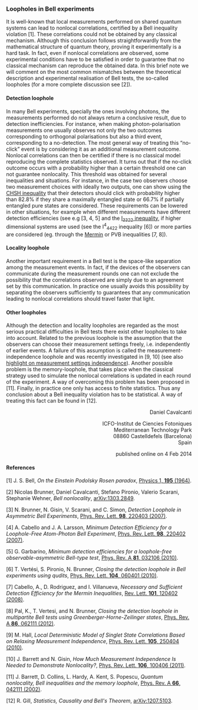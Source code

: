### Loopholes in Bell experiments

It is well-known that local measurements performed on shared quantum systems can lead to nonlocal correlations, certified by a Bell inequality violation [1]. These correlations could not be obtained by any classical mechanism.  Although this conclusion follows straightforwardly from the mathematical structure of quantum theory, proving it experimentally is a hard task. In fact, even if nonlocal correlations are observed, some experimental conditions have to be satisfied in order to guarantee that no classical mechanism can reproduce the obtained data. In this brief note we will comment on the most common mismatches between the theoretical description and experimental realisation of Bell tests, the so-called loopholes (for a more complete discussion see [2]).

#### Detection loophole
In many Bell experiments, specially the ones involving photons, the measurements performed do not always return a conclusive result, due to detection inefficiencies. For instance, when making photon-polarisation measurements one usually observes not only the two outcomes corresponding to orthogonal polarisations but also a third event, corresponding to a no-detection. The most general way of treating this “no-click” event is by considering it as an additional measurement outcome. Nonlocal correlations can then be certified if there is no classical model reproducing the complete statistics observed. It turns out that if the no-click outcome occurs with a probability higher than a certain threshold one can not guarantee nonlocality. This threshold was obtained for several inequalities and situations. For instance, in the case two observers choose two measurement choices with ideally two outputs, one can show using the [CHSH inequality](/db/canonical/3) that their detectors should click with probability higher than 82.8% if they share a maximally entangled state or 66.7% if partially entangled pure states are considered. These requirements can be lowered in other situations, for example when different measurements have different detection efficiencies (see e.g [3, 4, 5] and the [I<sub>3322</sub> inequality](/db/canonical/4), if higher dimensional systems are used (see the I<sup>4</sup><sub>4422</sub> inequality [6]) or more parties are considered (eg. through the [Mermin](/db/canonical/6) or PVB inequalities [7, 8]).

#### Locality loophole
Another important requirement in a Bell test is the space-like separation among the measurement events. In fact, if the devices of the observers can communicate during the measurement rounds one can not exclude the possibility that the correlations observed are simply due to an agreement set by this communication. In practice one usually avoids this possibility by separating the observers sufficiently to guarantees that any communication leading to nonlocal correlations should travel faster that light. 

#### Other loopholes
Although the detection and locality loopholes are regarded as the most serious practical difficulties in Bell tests there exist other loopholes to take into account. Related to the previous loophole is the assumption that the observers can choose their measurement settings freely, i.e. independently of earlier events.  A failure of this assumption is called the measurement-independence loophole and was recently investigated in [9, 10] (see also [highlight on measurement settings independence](freewill)). Another possible problem is the memory-loophole, that takes place when the classical strategy used to simulate the nonlocal correlations is updated in each round of the experiment. A way of overcoming this problem has been proposed in [11]. Finally, in practice one only has access to finite statistics. Thus any conclusion about a Bell inequality violation has to be statistical. A way of treating this fact can be found in [12].


<p align="right">
Daniel Cavalcanti<br/>
</p>
<p align="right">
<span class="author_address">
ICFO-Institut de Ciencies Fotoniques<br/>
Mediterranean Technology Park<br/>
08860 Castelldefels (Barcelona)<br/>
Spain
<span/>
</p>

<p align="right">
published online on 4 Feb 2014
</p>

#### References
[1] J. S. Bell, *On the Einstein Podolsky Rosen paradox*, [Physics 1, **195** (1964)](http://www.drchinese.com/David/Bell_Compact.pdf).

[2] Nicolas Brunner, Daniel Cavalcanti, Stefano Pironio, Valerio Scarani, Stephanie Wehner, *Bell nonlocality*, [arXiv:1303.2849](http://www.arxiv.org/abs/1303.2849).

[3] N. Brunner, N. Gisin, V. Scarani, and C. Simon, *Detection Loophole in Asymmetric Bell Experiments*, [Phys. Rev. Lett. **98**, 220403 (2007)](http://dx.doi.org/10.1103/PhysRevLett.98.220403).

[4] A. Cabello and J. A. Larsson, *Minimum Detection Efficiency for a Loophole-Free Atom-Photon Bell Experiment*, [Phys. Rev. Lett. **98**, 220402 (2007)](http://dx.doi.org/10.1103/PhysRevLett.98.220402).

[5] G. Garbarino, *Minimum detection efficiencies for a loophole-free observable-asymmetric Bell-type test*, [Phys. Rev. A **81**, 032106 (2010)](http://dx.doi.org/10.1103/PhysRevA.81.032106).

[6] T. Vertési, S. Pironio, N. Brunner, *Closing the detection loophole in Bell experiments using qudits*, [Phys. Rev. Lett. **104**, 060401 (2010)](http://dx.doi.org/10.1103/PhysRevLett.104.060401).

[7] Cabello, A., D. Rodriguez, and I. Villanueva, *Necessary and Sufficient Detection Efficiency for the Mermin Inequalities*, [Rev. Lett. **101**, 120402 (2008)](http://dx.doi.org/10.1103/PhysRevLett.101.120402).

[8] Pal, K., T. Vertesi, and N. Brunner, *Closing the detection loophole in multipartite Bell tests using Greenberger-Horne-Zeilinger states*, [Phys. Rev. A **86**, 062111 (2012)](http://dx.doi.org/10.1103/PhysRevA.86.062111).

[9] M. Hall, *Local Deterministic Model of Singlet State Correlations Based on Relaxing Measurement Independence*, [Phys. Rev. Lett. **105**, 250404 (2010)](http://dx.doi.org/10.1103/PhysRevLett.105.250404).

[10] J. Barrett and N. Gisin, *How Much Measurement Independence Is Needed to Demonstrate Nonlocality?*, [Phys. Rev. Lett. **106**, 100406 (2011)](http://dx.doi.org/10.1103/PhysRevLett.106.100406).

[11] J. Barrett, D. Collins, L. Hardy, A. Kent, S. Popescu, *Quantum nonlocality, Bell inequalities and the memory loophole*, [Phys. Rev. A **66**, 042111 (2002)](http://dx.doi.org/10.1103/PhysRevA.66.042111).

[12] R. Gill, *Statistics, Causality and Bell's Theorem*, [arXiv:1207.5103](http://www.arxiv.org/abs/1207.5103).
